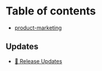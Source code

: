 # Table of contents

* [product-marketing](README.md)

## Updates

* [👀 Release Updates](updates/whats-new-flows.md)
